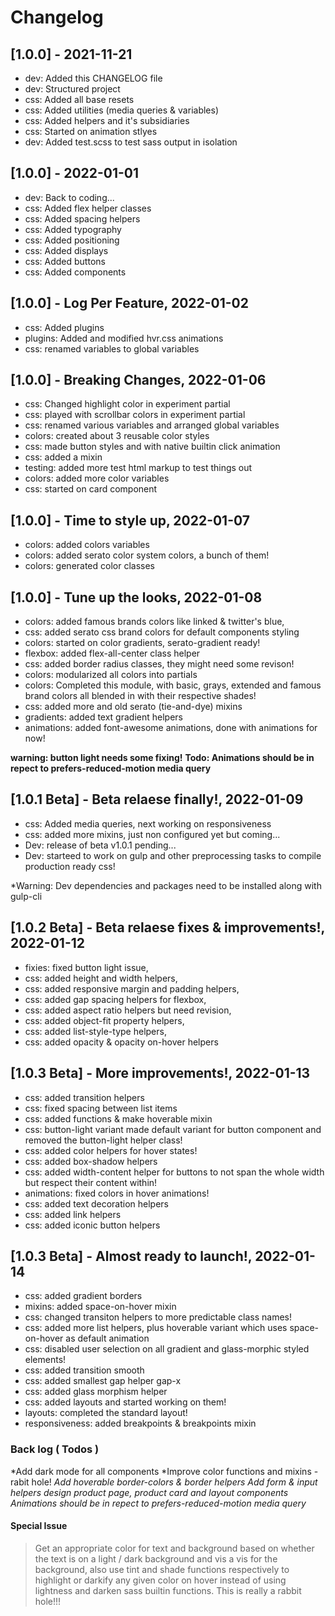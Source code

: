 # Changelog

## [1.0.0] - 2021-11-21

- dev: Added this CHANGELOG file
- dev: Structured project
- css: Added all base resets
- css: Added utilities (media queries & variables)
- css: Added helpers and it's subsidiaries
- css: Started on animation stlyes
- dev: Added test.scss to test sass output in isolation

## [1.0.0] - 2022-01-01

- dev: Back to coding...
- css: Added flex helper classes
- css: Added spacing helpers
- css: Added typography
- css: Added positioning
- css: Added displays
- css: Added buttons
- css: Added components

## [1.0.0] - Log Per Feature, 2022-01-02

- css: Added plugins
- plugins: Added and modified hvr.css animations
- css: renamed variables to global variables

## [1.0.0] - Breaking Changes, 2022-01-06

- css: Changed highlight color in experiment partial
- css: played with scrollbar colors in experiment partial
- css: renamed various variables and arranged global variables
- colors: created about 3 reusable color styles
- css: made button styles and with native builtin click animation
- css: added a mixin
- testing: added more test html markup to test things out
- colors: added more color variables
- css: started on card component

## [1.0.0] - Time to style up, 2022-01-07

- colors: added colors variables
- colors: added serato color system colors, a bunch of them!
- colors: generated color classes

## [1.0.0] - Tune up the looks, 2022-01-08

- colors: added famous brands colors like linked & twitter's blue,
- css: added serato css brand colors for default components styling
- colors: started on color gradients, serato-gradient ready!
- flexbox: added flex-all-center class helper
- css: added border radius classes, they might need some revison!
- colors: modularized all colors into partials
- colors: Completed this module, with basic, grays, extended and famous brand colors all blended in with their respective shades!
- css: added more and old serato (tie-and-dye) mixins
- gradients: added text gradient helpers
- animations: added font-awesome animations, done with animations for now!

 **warning: button light needs some fixing!**
 **Todo: Animations should be in repect to prefers-reduced-motion media query**

## [1.0.1 Beta] - Beta relaese finally!, 2022-01-09

- css: Added media queries, next working on responsiveness
- css: added more mixins, just non configured yet but coming...
- Dev: release of beta v1.0.1 pending...
- Dev: starteed to work on gulp and other preprocessing tasks to compile production ready css!

*Warning: Dev dependencies and packages need to be installed along with gulp-cli

## [1.0.2 Beta] - Beta relaese fixes & improvements!, 2022-01-12

- fixies: fixed button light issue,
- css: added height and width helpers,
- css: added responsive margin and padding helpers,
- css: added gap spacing helpers for flexbox,
- css: added aspect ratio helpers but need revision,
- css: added object-fit property helpers,
- css: added list-style-type helpers,
- css: added opacity & opacity on-hover helpers

## [1.0.3 Beta] - More improvements!, 2022-01-13

- css: added transition helpers
- css: fixed spacing between list items
- css: added functions & make hoverable mixin
- css: button-light variant made default variant for button component and removed the button-light helper class!
- css: added color helpers for hover states!
- css: added box-shadow helpers
- css: added width-content helper for buttons to not span the whole width but respect their content within!
- animations: fixed colors in hover animations!
- css: added text decoration helpers
- css: added link helpers
- css: added iconic button helpers

## [1.0.3 Beta] - Almost ready to launch!, 2022-01-14

- css: added gradient borders
- mixins: added space-on-hover mixin
- css: changed transiton helpers to more predictable class names!
- css: added more list helpers, plus hoverable variant which uses space-on-hover as default animation
- css: disabled user selection on all gradient and glass-morphic styled elements!
- css: added transition smooth
- css: added smallest gap helper gap-x
- css: added glass morphism helper
- css: added layouts and started working on them!
- layouts: completed the standard layout!
- responsiveness: added breakpoints & breakpoints mixin

### Back log ( Todos )

*Add dark mode for all components
*Improve color functions and mixins - rabit hole!
*Add hoverable border-colors & border helpers*
*Add form & input helpers*
*design product page, product card and layout components*
*Animations should be in repect to prefers-reduced-motion media query*

#### Special Issue

> Get an appropriate color for text and background based on whether the text is on a light / dark background and vis a vis for the background, also use tint and shade functions respectively to highlight or darkify any given color on hover instead of using lightness and darken sass builtin functions. This is really a rabbit hole!!!
